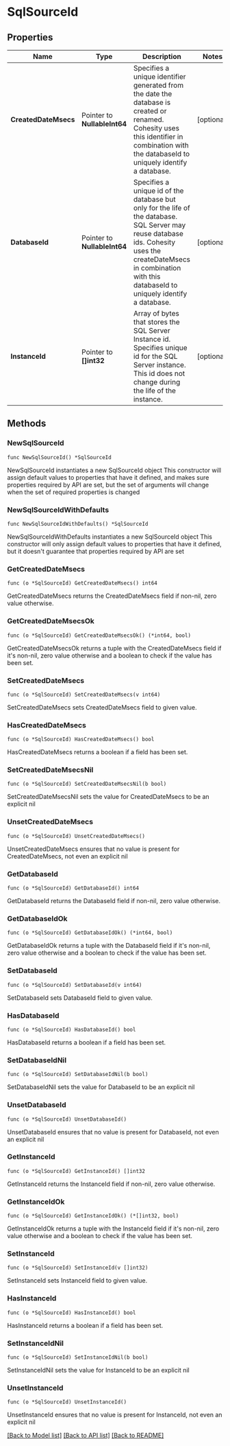 # SqlSourceId

## Properties

Name | Type | Description | Notes
------------ | ------------- | ------------- | -------------
**CreatedDateMsecs** | Pointer to **NullableInt64** | Specifies a unique identifier generated from the date the database is created or renamed. Cohesity uses this identifier in combination with the databaseId to uniquely identify a database. | [optional] 
**DatabaseId** | Pointer to **NullableInt64** | Specifies a unique id of the database but only for the life of the database. SQL Server may reuse database ids. Cohesity uses the createDateMsecs in combination with this databaseId to uniquely identify a database. | [optional] 
**InstanceId** | Pointer to **[]int32** | Array of bytes that stores the SQL Server Instance id.  Specifies unique id for the SQL Server instance. This id does not change during the life of the instance. | [optional] 

## Methods

### NewSqlSourceId

`func NewSqlSourceId() *SqlSourceId`

NewSqlSourceId instantiates a new SqlSourceId object
This constructor will assign default values to properties that have it defined,
and makes sure properties required by API are set, but the set of arguments
will change when the set of required properties is changed

### NewSqlSourceIdWithDefaults

`func NewSqlSourceIdWithDefaults() *SqlSourceId`

NewSqlSourceIdWithDefaults instantiates a new SqlSourceId object
This constructor will only assign default values to properties that have it defined,
but it doesn't guarantee that properties required by API are set

### GetCreatedDateMsecs

`func (o *SqlSourceId) GetCreatedDateMsecs() int64`

GetCreatedDateMsecs returns the CreatedDateMsecs field if non-nil, zero value otherwise.

### GetCreatedDateMsecsOk

`func (o *SqlSourceId) GetCreatedDateMsecsOk() (*int64, bool)`

GetCreatedDateMsecsOk returns a tuple with the CreatedDateMsecs field if it's non-nil, zero value otherwise
and a boolean to check if the value has been set.

### SetCreatedDateMsecs

`func (o *SqlSourceId) SetCreatedDateMsecs(v int64)`

SetCreatedDateMsecs sets CreatedDateMsecs field to given value.

### HasCreatedDateMsecs

`func (o *SqlSourceId) HasCreatedDateMsecs() bool`

HasCreatedDateMsecs returns a boolean if a field has been set.

### SetCreatedDateMsecsNil

`func (o *SqlSourceId) SetCreatedDateMsecsNil(b bool)`

 SetCreatedDateMsecsNil sets the value for CreatedDateMsecs to be an explicit nil

### UnsetCreatedDateMsecs
`func (o *SqlSourceId) UnsetCreatedDateMsecs()`

UnsetCreatedDateMsecs ensures that no value is present for CreatedDateMsecs, not even an explicit nil
### GetDatabaseId

`func (o *SqlSourceId) GetDatabaseId() int64`

GetDatabaseId returns the DatabaseId field if non-nil, zero value otherwise.

### GetDatabaseIdOk

`func (o *SqlSourceId) GetDatabaseIdOk() (*int64, bool)`

GetDatabaseIdOk returns a tuple with the DatabaseId field if it's non-nil, zero value otherwise
and a boolean to check if the value has been set.

### SetDatabaseId

`func (o *SqlSourceId) SetDatabaseId(v int64)`

SetDatabaseId sets DatabaseId field to given value.

### HasDatabaseId

`func (o *SqlSourceId) HasDatabaseId() bool`

HasDatabaseId returns a boolean if a field has been set.

### SetDatabaseIdNil

`func (o *SqlSourceId) SetDatabaseIdNil(b bool)`

 SetDatabaseIdNil sets the value for DatabaseId to be an explicit nil

### UnsetDatabaseId
`func (o *SqlSourceId) UnsetDatabaseId()`

UnsetDatabaseId ensures that no value is present for DatabaseId, not even an explicit nil
### GetInstanceId

`func (o *SqlSourceId) GetInstanceId() []int32`

GetInstanceId returns the InstanceId field if non-nil, zero value otherwise.

### GetInstanceIdOk

`func (o *SqlSourceId) GetInstanceIdOk() (*[]int32, bool)`

GetInstanceIdOk returns a tuple with the InstanceId field if it's non-nil, zero value otherwise
and a boolean to check if the value has been set.

### SetInstanceId

`func (o *SqlSourceId) SetInstanceId(v []int32)`

SetInstanceId sets InstanceId field to given value.

### HasInstanceId

`func (o *SqlSourceId) HasInstanceId() bool`

HasInstanceId returns a boolean if a field has been set.

### SetInstanceIdNil

`func (o *SqlSourceId) SetInstanceIdNil(b bool)`

 SetInstanceIdNil sets the value for InstanceId to be an explicit nil

### UnsetInstanceId
`func (o *SqlSourceId) UnsetInstanceId()`

UnsetInstanceId ensures that no value is present for InstanceId, not even an explicit nil

[[Back to Model list]](../README.md#documentation-for-models) [[Back to API list]](../README.md#documentation-for-api-endpoints) [[Back to README]](../README.md)


